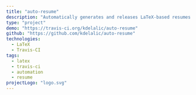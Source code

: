 ```yaml
---
title: "auto-resume"
description: "Automatically generates and releases LaTeX-based resumes."
type: "project"
demo: "https://travis-ci.org/kdelalic/auto-resume"
github: "https://github.com/kdelalic/auto-resume"
technologies: 
  - LaTeX
  - Travis-CI
tags:
  - latex
  - travis-ci
  - automation
  - resume
projectLogo: "logo.svg"
---
```


